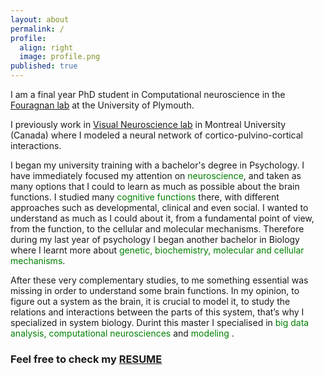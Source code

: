 ```yaml
---
layout: about
permalink: /
profile:
  align: right
  image: profile.png
published: true
---
```

 
I am a final year PhD student in Computational neuroscience in the [Fouragnan lab](https://www.elsa-fouragnan.com/) at the University of Plymouth.


I previously work in [Visual Neuroscience lab](https://www.opto.umontreal.ca/neurosciences/)
in Montreal University (Canada) where I modeled a neural network of cortico-pulvino-cortical interactions.


I began my university training with a bachelor's degree in Psychology. I have immediately focused my attention on <font color="green">neuroscience</font>, and taken as many options that I could to learn as much as possible about the brain functions. I studied many <font color="green">cognitive functions</font> there, with different approaches such as developmental, clinical and even social. I wanted to understand as much as I could about it, from a fundamental point of view, from the function, to the cellular and molecular mechanisms. Therefore during my last year of psychology I began another bachelor in Biology where I learnt more about <font color="green"> genetic, biochemistry, molecular and cellular mechanisms</font>. 

After these very complementary studies, to me something essential was missing in order to understand some brain functions. In my opinion, to figure out a system as the brain, it is crucial to model it, to study the relations and interactions between the parts of this system, that’s why I specialized in system biology. Durint this master I specialised in <font color="green"> big data analysis, computational neurosciences </font> and <font color="green"> modeling </font>.


### Feel free to check my <a href="https://kenzakadri.github.io/assets/docs/CVKenzaKADRI_postdoc.pdf" target="_blank">RESUME</a>

